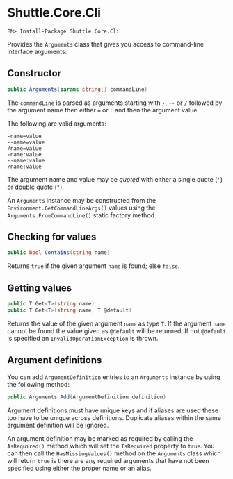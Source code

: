 # Shuttle.Core.Cli

```
PM> Install-Package Shuttle.Core.Cli
```

Provides the `Arguments` class that gives you access to command-line interface arguments:

## Constructor

```c#
public Arguments(params string[] commandLine)
```

The `commandLine` is parsed as arguments starting with `-`, `--` or `/` followed by the argument name then either `=` or `:` and then the argument value.

The following are valid arguments:

```batch
-name=value
--name=value
/name=value
-name:value
--name:value
/name:value
```

The argument name and value may be *quoted* with either a single quote (`'`) or double quote (`"`).

An `Arguments` instance may be constructed from the `Environment.GetCommandLineArgs()` values using the `Arguments.FromCommandLine()` static factory method.

## Checking for values

```c#
public bool Contains(string name)
```

Returns `true` if the given argument `name` is found; else `false`.

## Getting values

```c#
public T Get<T>(string name)
public T Get<T>(string name, T @default)
```

Returns the value of the given argument `name` as type `T`.  If the argument `name` cannot be found the value given as `@default` will be returned.  If not `@default` is specified an `InvalidOperationException` is thrown.

## Argument definitions

You can add `ArgumentDefinition` entries to an `Arguments` instance by using the following method:

```c#
public Arguments Add(ArgumentDefinition definition)
```

Argument definitions must have unique keys and if aliases are used these too have to be unique across definitions.  Duplicate aliases within the same argument definition will be ignored.

An argument definition may be marked as required by calling the `AsRequired()` method which will set the `IsRequired` property to `true`.  You can then call the `HasMissingValues()` method on the `Arguments` class which will return `true` is there are any required arguments that have not been specified using either the proper name or an alias.